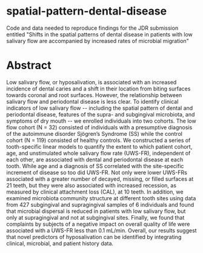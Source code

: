 # spatial-pattern-dental-disease
Code and data needed to reproduce findings for the JDR submission entitled "Shifts in the spatial patterns of dental disease in patients with low salivary flow are accompanied by increased rates of microbial migration" 

# Abstract
Low salivary flow, or hyposalivation, is associated with an increased incidence of dental caries and a shift in their location from biting surfaces towards coronal and root surfaces. However, the relationship between salivary flow and periodontal disease is less clear. To identify clinical indicators of low salivary flow -- including the spatial pattern of dental and periodontal disease, features of the supra- and subgingival microbiota, and symptoms of dry mouth -- we enrolled individuals into two cohorts. The low flow cohort (N = 32) consisted of individuals with a presumptive diagnosis of the autoimmune disorder Sjögren’s Syndrome (SS) while the control cohort (N = 119) consisted of healthy controls. We constructed a series of tooth-specific linear models to quantify the extent to which patient cohort, age, and unstimulated whole salivary flow rate (UWS-FR), independent of each other, are associated with dental and periodontal disease at each tooth. While age and a diagnosis of SS correlated with the site-specific increment of disease so too did UWS-FR. Not only were lower UWS-FRs associated with a greater number of decayed, missing, or filled surfaces at 21 teeth, but they were also associated with increased recession, as measured by clinical attachment loss (CAL), at 10 teeth. In addition, we examined microbiota community structure at different tooth sites using data from 427 subgingival and supragingival samples of 6 individuals and found that microbial dispersal is reduced in patients with low salivary flow, but only at supragingival and not at subgingival sites. Finally, we found that complaints by subjects of a negative impact on overall quality of life were associated with a UWS-FR less than 0.1 mL/min. Overall, our results suggest that novel predictors of hyposalivation can be identified by integrating clinical, microbial, and patient history data.
